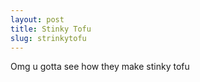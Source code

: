```yaml
---
layout: post
title: Stinky Tofu
slug: strinkytofu
---
```


Omg u gotta see how they make stinky tofu

